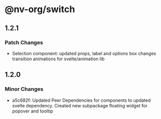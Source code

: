 # @nv-org/switch

## 1.2.1

### Patch Changes

- Selection component: updated props, label and options box changes transition animations for svelte/animation lib

## 1.2.0

### Minor Changes

- a5c682f: Updated Peer Dependencies for components to updated svelte dependency. Created new subpackage floating widget for popover and tooltip
